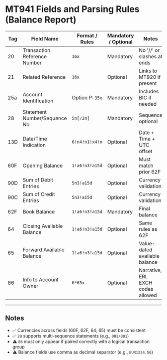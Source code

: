 # MT941 Fields and Parsing Rules (Balance Report)

| Tag | Field Name                    | Format / Rules  | Mandatory / Optional | Notes                              | Implementation Status |
| --- | ----------------------------- | --------------- | -------------------- | ---------------------------------- | --------------------- |
| 20  | Transaction Reference Number  | `16x`           | Mandatory            | No '//' or slashes at ends         | ⬜ Planned             |
| 21  | Related Reference             | `16x`           | Optional             | Links to MT920 if present          | ⬜ Planned             |
| 25a | Account Identification        | Option P: `35x` | Mandatory            | Includes BIC if needed             | ⬜ Planned             |
| 28  | Statement Number/Sequence No. | `5n[/2n]`       | Mandatory            | Sequence optional                  | ⬜ Planned             |
| 13D | Date/Time Indication          | `6!n4!n1!x4!n`  | Optional             | Date + Time + UTC offset           | ⬜ Planned             |
| 60F | Opening Balance               | `1!a6!n3!a15d`  | Optional             | Must match prior 62F               | ⬜ Planned             |
| 90D | Sum of Debit Entries          | `5n3!a15d`      | Optional             | Currency validation                | ⬜ Planned             |
| 90C | Sum of Credit Entries         | `5n3!a15d`      | Optional             | Currency validation                | ⬜ Planned             |
| 62F | Book Balance                  | `1!a6!n3!a15d`  | Mandatory            | Final balance                      | ⬜ Planned             |
| 64  | Closing Available Balance     | `1!a6!n3!a15d`  | Optional             | Same rules as 62F                  | ⬜ Planned             |
| 65  | Forward Available Balance     | `1!a6!n3!a15d`  | Optional             | Value-dated available balance      | ⬜ Planned             |
| 86  | Info to Account Owner         | `6*65x`         | Optional             | Narrative, ERI, EXCH codes allowed | ⬜ Planned             |

---

## Notes

* ✅ Currencies across fields (60F, 62F, 64, 65) must be consistent
* ✅ `28` supports multi-sequence statements (e.g., `001/001`)
* ⚠️ `86` must only appear if paired correctly with a logical transaction group
* ⚠️ Balance fields use comma as decimal separator (e.g., `EUR1234,56`)
